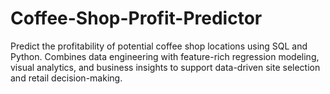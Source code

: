 # Coffee-Shop-Profit-Predictor
Predict the profitability of potential coffee shop locations using SQL and Python. Combines data engineering with feature-rich regression modeling, visual analytics, and business insights to support data-driven site selection and retail decision-making.
